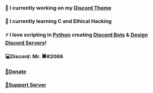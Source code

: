 ### 🔭 I currently working on my [Discord Theme](https://github.com/Mr-Proxy-source/Discord-Theme)
### 📖 I currently learning C and Ethical Hacking
### ⚡ I love scripting in [Python](https://www.python.org/) creating [Discord Bots](https://github.com/Mr-Proxy-source/Discord-Visual-Studio-Code) & [Design Discord Servers](https://discord.gg/D3PnF9jHYB)!

### 💻Discord: Mr. 🕷#2066                                 
### [💸Donate](https://www.paypal.com/paypalme/Bypasssss)                          
### [📛Support Server](https://discord.gg/HmfwchcVyf)                           
